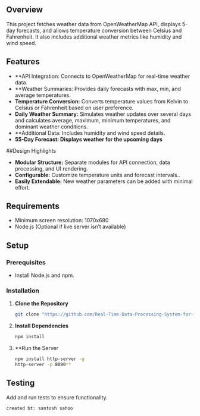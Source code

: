 
## Overview

This project fetches weather data from OpenWeatherMap API, displays 5-day forecasts, and allows temperature conversion between Celsius and Fahrenheit. It also includes additional weather metrics like humidity and wind speed.

## Features

- **API Integration: Connects to OpenWeatherMap for real-time weather data.
- **Weather Summaries: Provides daily forecasts with max, min, and average temperatures.
- **Temperature Conversion:** Converts temperature values from Kelvin to Celsius or Fahrenheit based on user preference.
- **Daily Weather Summary:** Simulates weather updates over several days and calculates average, maximum, minimum temperatures, and dominant weather conditions.
- **Additional Data: Includes humidity and wind speed details.
- **55-Day Forecast: Displays weather for the upcoming days** 

##Design Highlights

- **Modular Structure:** Separate modules for API connection, data processing, and UI rendering.
- **Configurable:**  Customize temperature units and forecast intervals..
- **Easily Extendable:** New weather parameters can be added with minimal effort.

## Requirements
- Minimum screen resolution: 1070x680
- Node.js (Optional if live server isn’t available)

## Setup

### Prerequisites

- Install Node.js and npm.

### Installation

1. **Clone the Repository**
   ```bash
   git clone "https://github.com/Real-Time-Data-Processing-System-for-Weather-Monitoring-with-Rollups-and-Aggregates

   ```

2. **Install Dependencies**

   ```bash
   npm install
   
   ```
   
3. **Run the Server

   ```bash
   npm install http-server -g
   http-server -p 8080**
   ```

## Testing

Add and run tests to ensure functionality.
```
created bt: santosh sahoo
